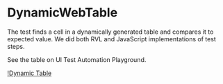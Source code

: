 # DynamicWebTable

The test finds a cell in a dynamically generated table and compares it to expected value. We did both RVL and JavaScript implementations of test steps.

See the table on UI Test Automation Playground.

[!Dynamic Table](DynamicTable.png)